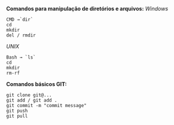 **Comandos para manipulação de diretórios e arquivos:**
*Windows*

    CMD →`dir`
    cd
    mkdir
    del / rmdir

*UNIX*

    Bash → `ls`
    cd
    mkdir
    rm-rf


**Comandos básicos GIT:**

    git clone git@...
    git add / git add .
    git commit -m "commit message"
    git push
    git pull

